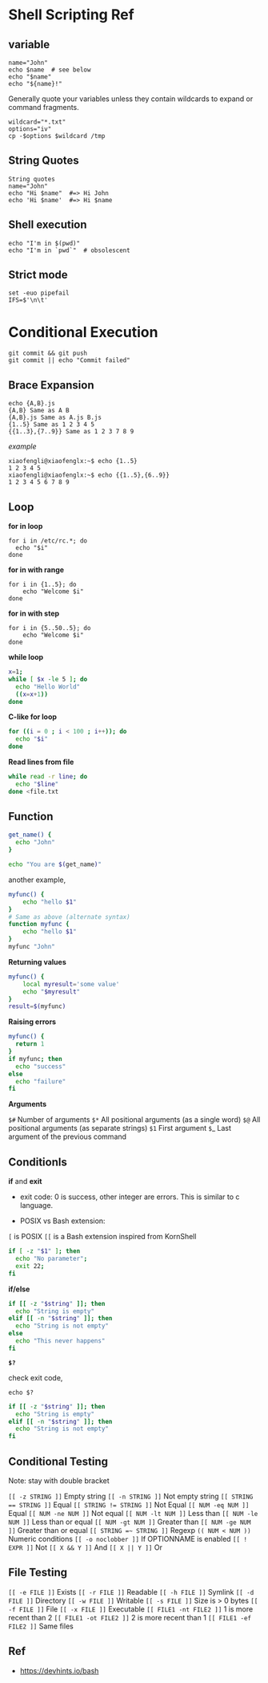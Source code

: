 # Shell Scripting Ref

## variable

```
name="John"
echo $name  # see below
echo "$name"
echo "${name}!"
```

Generally quote your variables unless they contain wildcards to expand or command fragments.

```
wildcard="*.txt"
options="iv"
cp -$options $wildcard /tmp
```

## String Quotes

```
String quotes
name="John"
echo "Hi $name"  #=> Hi John
echo 'Hi $name'  #=> Hi $name
```

## Shell execution

```
echo "I'm in $(pwd)"
echo "I'm in `pwd`"  # obsolescent
```

## Strict mode

```
set -euo pipefail
IFS=$'\n\t'
```

# Conditional Execution

```
git commit && git push
git commit || echo "Commit failed"
```

## Brace Expansion

```
echo {A,B}.js
{A,B} Same as A B
{A,B}.js Same as A.js B.js
{1..5} Same as 1 2 3 4 5
{{1..3},{7..9}} Same as 1 2 3 7 8 9
```

*example*

```
xiaofengli@xiaofenglx:~$ echo {1..5}
1 2 3 4 5
xiaofengli@xiaofenglx:~$ echo {{1..5},{6..9}}
1 2 3 4 5 6 7 8 9
```

## Loop

**for in loop**

```
for i in /etc/rc.*; do
  echo "$i"
done
```

**for in with range**

```
for i in {1..5}; do
    echo "Welcome $i"
done
```

**for in with step**

```
for i in {5..50..5}; do
    echo "Welcome $i"
done
```

**while loop**

```bash
x=1;
while [ $x -le 5 ]; do
  echo "Hello World"
  ((x=x+1))
done
```

**C-like for loop**

```bash
for ((i = 0 ; i < 100 ; i++)); do
  echo "$i"
done
```

**Read lines from file**

```bash
while read -r line; do
  echo "$line"
done <file.txt
```

## Function

```bash
get_name() {
  echo "John"
}

echo "You are $(get_name)"
```

another example,

```bash
myfunc() {
    echo "hello $1"
}
# Same as above (alternate syntax)
function myfunc {
    echo "hello $1"
}
myfunc "John"
```

**Returning values**

```bash
myfunc() {
    local myresult='some value'
    echo "$myresult"
}
result=$(myfunc)
```

**Raising errors**

```bash
myfunc() {
  return 1
}
if myfunc; then
  echo "success"
else
  echo "failure"
fi
```

**Arguments**

`$#` Number of arguments
`$*` All positional arguments (as a single word)
`$@` All positional arguments (as separate strings)
`$1` First argument
`$`_ Last argument of the previous command


## Conditionls

**if** and **exit**

* exit code: 0 is success, other integer are errors. This is similar to c language.

* POSIX vs Bash extension:

`[` is POSIX
`[[` is a Bash extension inspired from KornShell

```bash
if [ -z "$1" ]; then
  echo "No parameter";
  exit 22;
fi
```

**if/else**

```bash
if [[ -z "$string" ]]; then
  echo "String is empty"
elif [[ -n "$string" ]]; then
  echo "String is not empty"
else
  echo "This never happens"
fi
```

**`$?`**

check exit code,

`echo $?`

```bash
if [[ -z "$string" ]]; then
  echo "String is empty"
elif [[ -n "$string" ]]; then
  echo "String is not empty"
fi
```

## Conditional Testing

Note: stay with double bracket

`[[ -z STRING ]]` Empty string
`[[ -n STRING ]]` Not empty string
`[[ STRING == STRING ]]` Equal
`[[ STRING != STRING ]]` Not Equal
`[[ NUM -eq NUM ]]` Equal
`[[ NUM -ne NUM ]]` Not equal
`[[ NUM -lt NUM ]]` Less than
`[[ NUM -le NUM ]]` Less than or equal
`[[ NUM -gt NUM ]]` Greater than
`[[ NUM -ge NUM ]]` Greater than or equal
`[[ STRING =~ STRING ]]` Regexp
`(( NUM < NUM ))` Numeric conditions
`[[ -o noclobber ]]` If OPTIONNAME is enabled
`[[ ! EXPR ]]` Not
`[[ X && Y ]]` And
`[[ X || Y ]]` Or

## File Testing

`[[ -e FILE ]]` Exists
`[[ -r FILE ]]` Readable
`[[ -h FILE ]]` Symlink
`[[ -d FILE ]]` Directory
`[[ -w FILE ]]` Writable
`[[ -s FILE ]]` Size is > 0 bytes
`[[ -f FILE ]]` File
`[[ -x FILE ]]` Executable
`[[ FILE1 -nt FILE2 ]]` 1 is more recent than 2
`[[ FILE1 -ot FILE2 ]]` 2 is more recent than 1
`[[ FILE1 -ef FILE2 ]]` Same files

## Ref

- <https://devhints.io/bash>
